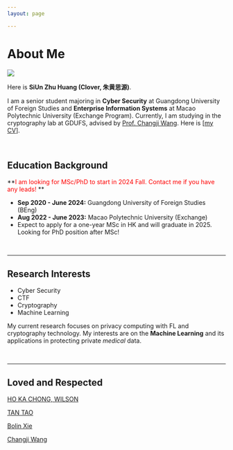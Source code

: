 ```yaml
---
layout: page

---
```


# About Me

<img src="https://cloverkid.world/images/Clover1.JPG" class="floatpic">

Here is **SiUn Zhu Huang (Clover, 朱黄思源)**.

I am a senior student majoring in **Cyber Security** at Guangdong University of Foreign Studies and **Enterprise Information Systems** at Macao Polytechnic University (Exchange Program). Currently, I am studying in the cryptography lab at GDUFS, advised by [Prof. Changji Wang](https://sist.gdufs.edu.cn/info/1291/2153.htm). Here is [[my CV](https://cloverkid.world/file/CV_GDUFS_ZHUHUANGSIYUAN.pdf)].

<br>

## Education Background

**<font color='red'>I am looking for MSc/PhD to start in 2024 Fall. Contact me if you have any leads!</font> **

- **Sep 2020 - June 2024:** Guangdong University of Foreign Studies (BEng)
- **Aug 2022 - June 2023:** Macao Polytechnic University (Exchange)
- Expect to apply for a one-year MSc in HK and will graduate in 2025. Looking for PhD position after MSc!

<br>

---

## Research Interests

- Cyber Security
- CTF
- Cryptography
- Machine Learning

My current research focuses on privacy computing with FL and cryptography technology. My interests are on the **Machine Learning** and its applications in protecting private *medical* data.

<br>

------

## Loved and Respected

[HO KA CHONG, WILSON](https://www.mpu.edu.mo/esca/en/academic_staff.php)

[TAN TAO](https://www.mpu.edu.mo/esca/en/academic_staff.php)

[Bolin Xie](https://sist.gdufs.edu.cn/info/1225/1633.htm)

[Changji Wang](https://sist.gdufs.edu.cn/info/1260/1634.htm)
